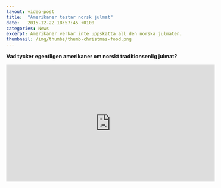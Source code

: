 ```yaml
---
layout: video-post
title:  "Amerikaner testar norsk julmat"
date:   2015-12-22 18:57:45 +0100
categories: News
excerpt: Amerikaner verkar inte uppskatta all den norska julmaten.
thumbnail: /img/thumbs/thumb-christmas-food.png
---
```


__Vad tycker egentligen amerikaner om norskt traditionsenlig julmat?__

<div class="post__video">
  <iframe width="560" height="315" src="https://www.youtube.com/embed/8U2tQCWCErM" frameborder="0" allowfullscreen></iframe>
</div>
